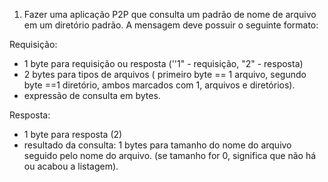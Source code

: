 1) Fazer uma aplicação P2P que consulta um padrão de nome de arquivo em um diretório padrão.  A mensagem deve possuir o seguinte formato:

Requisição:
- 1 byte para requisição ou resposta (''1" - requisição, "2" - resposta)
- 2 bytes para tipos de arquivos ( primeiro byte == 1 arquivo, segundo byte ==1 diretório, ambos marcados com 1, arquivos e diretórios).
- expressão de consulta em bytes.

Resposta:
- 1 byte para resposta (2)
- resultado da consulta: 1 bytes para tamanho do nome do arquivo seguido pelo nome do arquivo. (se tamanho for 0, significa que não há ou acabou a listagem).
